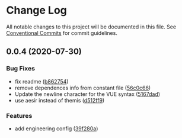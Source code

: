 # Change Log

All notable changes to this project will be documented in this file.
See [Conventional Commits](https://conventionalcommits.org) for commit guidelines.

## 0.0.4 (2020-07-30)


### Bug Fixes

* fix readme ([b862754](https://github.com/lucker2046/aesir/commit/b862754))
* remove dependences info from constant file ([56c0c66](https://github.com/lucker2046/aesir/commit/56c0c66))
* Update the newline character for the VUE syntax ([5167dad](https://github.com/lucker2046/aesir/commit/5167dad))
* use aesir instead of themis ([d512ff9](https://github.com/lucker2046/aesir/commit/d512ff9))


### Features

* add engineering config ([39f280a](https://github.com/lucker2046/aesir/commit/39f280a))
